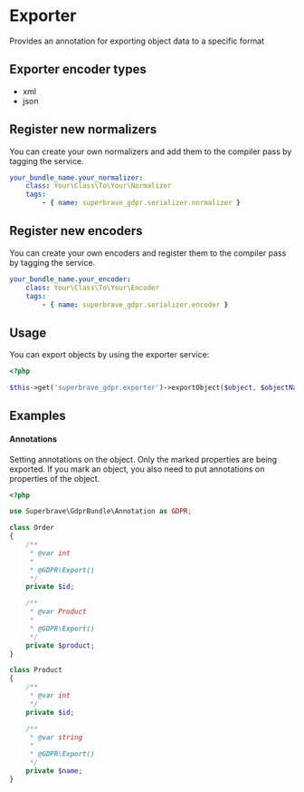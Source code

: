 # Exporter

Provides an annotation for exporting object data to a specific format

## Exporter encoder types

- xml
- json

## Register new normalizers

You can create your own normalizers and add them to the compiler pass by tagging the service.

```yml
your_bundle_name.your_normalizer:
    class: Your\Class\To\Your\Normalizer
    tags:
        - { name: superbrave_gdpr.serializer.normalizer }
```

## Register new encoders

You can create your own encoders and register them to the compiler pass by tagging the service.

```yml
your_bundle_name.your_encoder:
    class: Your\Class\To\Your\Encoder
    tags:
        - { name: superbrave_gdpr.serializer.encoder }
```

## Usage

You can export objects by using the exporter service:

```php
<?php

$this->get('superbrave_gdpr.exporter')->exportObject($object, $objectName, $format);
```

## Examples

#### Annotations

Setting annotations on the object. Only the marked properties are being exported. If you mark an object, you also need to put annotations on properties of the object.

```php
<?php

use Superbrave\GdprBundle\Annotation as GDPR;

class Order
{
    /**
     * @var int
     *
     * @GDPR\Export()
     */
    private $id;

    /**
     * @var Product
     *
     * @GDPR\Export()
     */
    private $product;
}

class Product
{
    /**
     * @var int
     */
    private $id;

    /**
     * @var string
     *
     * @GDPR\Export()
     */
    private $name;
}
```
